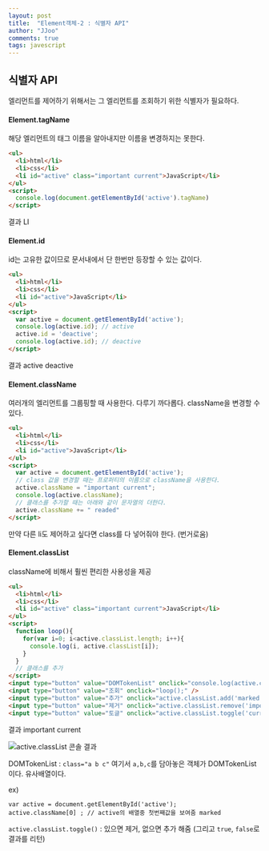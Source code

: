 ```yaml
---
layout: post
title:  "Element객체-2 : 식별자 API"
author: "JJoo"
comments: true
tags: javescript
---
```



## 식별자 API

엘리먼트를 제어하기 위해서는 그 엘리먼트를 조회하기 위한 식별자가 필요하다.


#### Element.tagName

해당 엘리먼트의 태그 이름을 알아내지만 이름을 변경하지는 못한다. 


```html
<ul>
  <li>html</li>
  <li>css</li>
  <li id="active" class="important current">JavaScript</li>
</ul>
<script>
  console.log(document.getElementById('active').tagName)
</script>
```

결과 
LI


#### Element.id

id는 고유한 값이므로 문서내에서 단 한번만 등장할 수 있는 값이다. 


```html
<ul>
  <li>html</li>
  <li>css</li>
  <li id="active">JavaScript</li>
</ul>
<script>
  var active = document.getElementById('active');
  console.log(active.id); // active
  active.id = 'deactive';
  console.log(active.id); // deactive
</script>
```

결과 
active
deactive


#### Element.className

여러개의 엘리먼트를 그룹핑할 때 사용한다. 다루기 까다롭다. className을 변경할 수 있다. 


```html
<ul>
  <li>html</li>
  <li>css</li>
  <li id="active">JavaScript</li>
</ul>
<script>
  var active = document.getElementById('active');
  // class 값을 변경할 때는 프로퍼티의 이름으로 className을 사용한다.
  active.className = "important current";
  console.log(active.className);
  // 클래스를 추가할 때는 아래와 같이 문자열의 더한다.
  active.className += " readed"
</script>
```

만약 다른 li도 제어하고 싶다면 class를 다 넣어줘야 한다. (번거로움)



#### Element.classList

className에 비해서 훨씬 편리한 사용성을 제공


```html
<ul>
  <li>html</li>
  <li>css</li>
  <li id="active" class="important current">JavaScript</li>
</ul>
<script>
  function loop(){
    for(var i=0; i<active.classList.length; i++){
      console.log(i, active.classList[i]);
    }
  }
  // 클래스를 추가
</script>
<input type="button" value="DOMTokenList" onclick="console.log(active.classList);" />
<input type="button" value="조회" onclick="loop();" />
<input type="button" value="추가" onclick="active.classList.add('marked');" />
<input type="button" value="제거" onclick="active.classList.remove('important');" />
<input type="button" value="토글" onclick="active.classList.toggle('current');" />
````

결과
important
current



![active.classList 콘솔 결과](/images/img_Element_classList_ex.png)

DOMTokenList : ```class="a b c"``` 여기서 ```a,b,c```를 담아놓은 객체가 DOMTokenList이다. 유사배열이다.


ex)
```
var active = document.getElementById('active');
active.className[0] ; // active의 배열중 첫번째값을 보여줌 marked
```


```active.classList.toggle()``` : 있으면 제거, 없으면 추가 해줌 (그리고 ```true```, ```false```로 결과를 리턴) 
